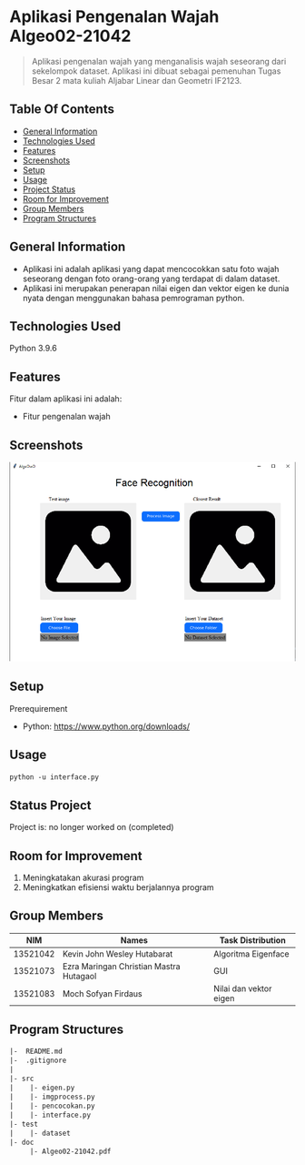 # Aplikasi Pengenalan Wajah Algeo02-21042

> Aplikasi pengenalan wajah yang menganalisis wajah seseorang dari sekelompok dataset. Aplikasi ini dibuat sebagai pemenuhan Tugas Besar 2 mata kuliah Aljabar Linear dan Geometri IF2123.

## Table Of Contents
* [General Information](#general-information)
* [Technologies Used](#technologies-used)
* [Features](#features)
* [Screenshots](#screenshots)
* [Setup](#setup)
* [Usage](#penggunaan)
* [Project Status](#status-project)
* [Room for Improvement](#room-for-improvement)
* [Group Members](#group-members)
* [Program Structures](#program-structures)

## General Information
- Aplikasi ini adalah aplikasi yang dapat mencocokkan satu foto wajah seseorang dengan foto orang-orang yang terdapat di dalam dataset.
- Aplikasi ini merupakan penerapan nilai eigen dan vektor eigen ke dunia nyata dengan menggunakan bahasa pemrograman python.

## Technologies Used
Python 3.9.6

## Features
Fitur dalam aplikasi ini adalah:
- Fitur pengenalan wajah

## Screenshots
![Tampilan Awal](./src/tampilan.png)

## Setup
Prerequirement
- Python: https://www.python.org/downloads/

## Usage
`python -u interface.py`

## Status Project
Project is: no longer worked on (completed)

## Room for Improvement
1. Meningkatakan akurasi program
2. Meningkatkan efisiensi waktu berjalannya program

## Group Members

| NIM        | Names                                     | Task Distribution              |
| -----------| ----------------------------------------- |--------------------------------|
| 13521042   | Kevin John Wesley Hutabarat               | Algoritma Eigenface            |
| 13521073   | Ezra Maringan Christian Mastra Hutagaol   | GUI                            |
| 13521083   | Moch Sofyan Firdaus                       | Nilai dan vektor eigen         |

## Program Structures
```
|-  README.md
|-  .gitignore
|
|- src
|    |- eigen.py
|    |- imgprocess.py
|    |- pencocokan.py
|    |- interface.py
|- test
|    |- dataset
|- doc
     |- Algeo02-21042.pdf
```

